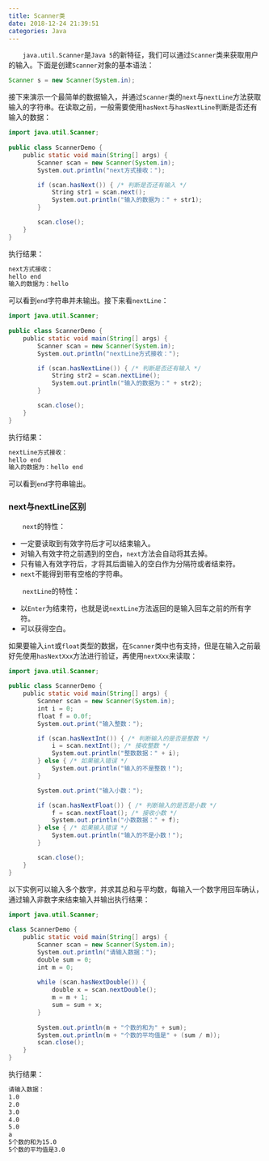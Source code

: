 ```yaml
---
title: Scanner类
date: 2018-12-24 21:39:51
categories: Java
---
```

&emsp;&emsp;`java.util.Scanner`是`Java 5`的新特征，我们可以通过`Scanner`类来获取用户的输入。下面是创建`Scanner`对象的基本语法：

``` java
Scanner s = new Scanner(System.in);
```

接下来演示一个最简单的数据输入，并通过`Scanner`类的`next`与`nextLine`方法获取输入的字符串。在读取之前，一般需要使用`hasNext`与`hasNextLine`判断是否还有输入的数据：

``` java
import java.util.Scanner;
​
public class ScannerDemo {
    public static void main(String[] args) {
        Scanner scan = new Scanner(System.in);
        System.out.println("next方式接收：");

        if (scan.hasNext()) { /* 判断是否还有输入 */
            String str1 = scan.next();
            System.out.println("输入的数据为：" + str1);
        }

        scan.close();
    }
}
```

执行结果：

``` bash
next方式接收：
hello end
输入的数据为：hello
```

可以看到`end`字符串并未输出。接下来看`nextLine`：

``` java
import java.util.Scanner;
​
public class ScannerDemo {
    public static void main(String[] args) {
        Scanner scan = new Scanner(System.in);
        System.out.println("nextLine方式接收：");

        if (scan.hasNextLine()) { /* 判断是否还有输入 */
            String str2 = scan.nextLine();
            System.out.println("输入的数据为：" + str2);
        }

        scan.close();
    }
}
```

执行结果：

``` bash
nextLine方式接收：
hello end
输入的数据为：hello end
```

可以看到`end`字符串输出。

### next与nextLine区别

&emsp;&emsp;`next`的特性：

- 一定要读取到有效字符后才可以结束输入。
- 对输入有效字符之前遇到的空白，`next`方法会自动将其去掉。
- 只有输入有效字符后，才将其后面输入的空白作为分隔符或者结束符。
- `next`不能得到带有空格的字符串。

&emsp;&emsp;`nextLine`的特性：

- 以`Enter`为结束符，也就是说`nextLine`方法返回的是输入回车之前的所有字符。
- 可以获得空白。

如果要输入`int`或`float`类型的数据，在`Scanner`类中也有支持，但是在输入之前最好先使用`hasNextXxx`方法进行验证，再使用`nextXxx`来读取：

``` java
import java.util.Scanner;
​
public class ScannerDemo {
    public static void main(String[] args) {
        Scanner scan = new Scanner(System.in);
        int i = 0;
        float f = 0.0f;
        System.out.print("输入整数：");

        if (scan.hasNextInt()) { /* 判断输入的是否是整数 */
            i = scan.nextInt(); /* 接收整数 */
            System.out.println("整数数据：" + i);
        } else { /* 如果输入错误 */
            System.out.println("输入的不是整数！");
        }

        System.out.print("输入小数：");

        if (scan.hasNextFloat()) { /* 判断输入的是否是小数 */
            f = scan.nextFloat(); /* 接收小数 */
            System.out.println("小数数据：" + f);
        } else { /* 如果输入错误 */
            System.out.println("输入的不是小数！");
        }

        scan.close();
    }
}
```

以下实例可以输入多个数字，并求其总和与平均数，每输入一个数字用回车确认，通过输入非数字来结束输入并输出执行结果：

``` java
import java.util.Scanner;
​
class ScannerDemo {
    public static void main(String[] args) {
        Scanner scan = new Scanner(System.in);
        System.out.println("请输入数据：");
        double sum = 0;
        int m = 0;
​
        while (scan.hasNextDouble()) {
            double x = scan.nextDouble();
            m = m + 1;
            sum = sum + x;
        }
​
        System.out.println(m + "个数的和为" + sum);
        System.out.println(m + "个数的平均值是" + (sum / m));
        scan.close();
    }
}
```

执行结果：

``` bash
请输入数据：
1.0
2.0
3.0
4.0
5.0
a
5个数的和为15.0
5个数的平均值是3.0
```